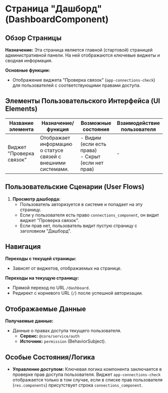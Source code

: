 # Страница "Дашборд" (DashboardComponent)

## Обзор Страницы

**Назначение:** Эта страница является главной (стартовой) страницей административной панели. На ней отображаются ключевые виджеты и сводная информация.

**Основные функции:**
-   Отображение виджета "Проверка связок" (`app-connections-check`) для пользователей с соответствующими правами доступа.

## Элементы Пользовательского Интерфейса (UI Elements)

| Название элемента | Назначение/функция | Возможные состояния | Взаимодействие пользователя |
| --- | --- | --- | --- |
| Виджет "Проверка связок" | Отображает информацию о статусе связей с внешними системами. | - Видим (если есть права)<br>- Скрыт (если нет прав) | - |

## Пользовательские Сценарии (User Flows)

1.  **Просмотр дашборда:**
    -   Пользователь авторизуется в системе и попадает на эту страницу.
    -   Если у пользователя есть право `connections_component`, он видит виджет "Проверка связок".
    -   Если прав нет, пользователь видит пустую страницу с заголовком "Дашборд".

## Навигация

**Переходы с текущей страницы:**
-   Зависят от виджетов, отображаемых на странице.

**Переходы на текущую страницу:**
-   Прямой переход по URL `/dashboard`.
-   Редирект с корневого URL (`/`) после успешной авторизации.

## Отображаемые Данные

**Получаемые данные:**
-   Данные о правах доступа текущего пользователя.
    -   **Сервис:** `@core/service/auth`
    -   **Источник:** `permission` (BehaviorSubject).

## Особые Состояния/Логика

-   **Управление доступом:** Ключевая логика компонента заключается в проверке прав доступа пользователя. Виджет `app-connections-check` отображается только в том случае, если в списке прав пользователя (`res.components`) присутствует строка `connections_component`.

